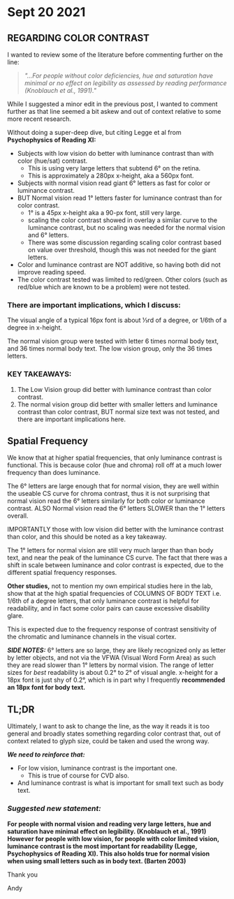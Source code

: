 # Sept 20 2021

## REGARDING COLOR CONTRAST

I wanted to review some of the literature before commenting further on the line:

> _"...For people without color deficiencies, hue and saturation have minimal or no effect on legibility as assessed by reading performance (Knoblauch et al., 1991)."_

While I suggested a minor edit in the previous post, I wanted to comment further as that line seemed a bit askew and out of context relative to some more recent research.

Without doing a super-deep dive, but citing Legge et al from **Psychophysics of Reading XI:**

- Subjects with low vision do better with luminance contrast than with color (hue/sat) contrast.
    - This is using very large letters that subtend 6° on the retina.
    - This is approximately a 280px x-height, aka a 560px font.
- Subjects with normal vision read giant 6° letters as fast for color or luminance contrast.
- BUT Normal vision read 1° letters faster for luminance contrast than for color contrast.
    - 1° is a 45px x-height aka a 90-px font, still very large.
    - scaling the color contrast showed in overlay a similar curve to the luminance contrast, but no scaling was needed for the normal vision and 6° letters.
    - There was some discussion regarding scaling color contrast based on value over threshold, though this was not needed for the giant letters.
- Color and luminance contrast are NOT additive, so having both did not improve reading speed.
- The color contrast tested was limited to red/green. Other colors (such as red/blue which are known to be a problem) were not tested.

### There are important implications, which I discuss:

 The visual angle of a typical  16px font is about ⅓rd of a degree, or 1/6th of a degree in x-height. 

The normal vision group were tested with letter 6 times normal body text, and 36 times normal body text. The low vision group, only the 36 times letters.

### KEY TAKEAWAYS:
1) The Low Vision group did better with luminance contrast than color contrast.
2) The normal vision group did better with smaller letters and luminance contrast than color contrast, BUT normal size text was not tested, and there are important implications here.

## Spatial Frequency
We know that at higher spatial frequencies, that only luminance contrast is functional. This is because color (hue and chroma) roll off at a much lower frequency than does luminance.

The 6° letters are large enough that for normal vision, they are well within the useable CS curve for chroma contrast, thus it is not surprising that normal vision read the 6° letters similarly for both color or luminance contrast. ALSO Normal vision read the 6° letters SLOWER than the 1° letters overall.

IMPORTANTLY those with low vision did better with the luminance contrast than color, and this should be noted as a key takeaway.

The 1° letters for normal vision are still very much larger than than body text, and near the peak of the luminance CS curve. The fact that there was a shift in scale between luminance and color contrast is expected, due to the different spatial frequency responses.

**Other studies,** not to mention my own empirical studies here in the lab, show that at the high spatial frequencies of COLUMNS OF BODY TEXT i.e. 1/6th of a degree letters, that only luminance contrast is helpful for readability, and in fact some color pairs can cause excessive disability glare.

This is expected due to the frequency response of contrast sensitivity of the chromatic and luminance channels in the visual cortex.

**_SIDE NOTES:_** 6° letters are so large, they are likely recognized only as letter by letter objects, and not via the VFWA (Visual Word Form Area) as such they are read slower than 1° letters by normal vision. The range of letter sizes for _best_ readability is about 0.2° to 2° of visual angle. x-height for a 18px font is just shy of 0.2°, which is in part why I frequently **recommended an 18px font for body text.**


## TL;DR
Ultimately, I want to ask to change the line, as the way it reads it is too general and broadly states something regarding color contrast that, out of context related to glyph size, could be taken and used the wrong way.

**_We need to reinforce that:_**

- For low vision, luminance contrast is the important one. 
    - This is true of course for CVD also.
- And luminance contrast is what is important for small text such as body text.

### _Suggested new statement:_
**For people with normal vision and reading very large letters, hue and saturation have minimal effect on legibility. (Knoblauch et al., 1991) However for people with low vision, for people with color limited vision, luminance contrast is the most important for readability (Legge, Psychophysics of Reading XI). This also holds true for normal vision when using small letters such as in body text. (Barten 2003)**

Thank you


Andy
